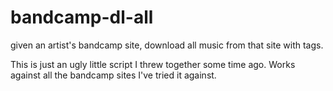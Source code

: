 # bandcamp-dl-all
given an artist's bandcamp site, download all music from that site with tags.

This is just an ugly little script I threw together some time ago. Works against all the bandcamp sites I've tried it against.
